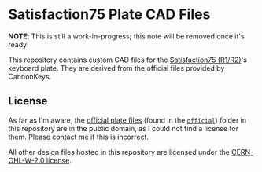 # Satisfaction75 Plate CAD Files

**NOTE**: This is still a work-in-progress; this note will be removed once it's ready!

This repository contains custom CAD files for the [Satisfaction75 (R1/R2)](https://cannonkeys.com/collections/satisfaction-75)'s keyboard plate. They are derived from the official files provided by CannonKeys.

## License

As far as I'm aware, the [official plate files](https://geekhack.org/index.php?topic=100419.msg2769155#msg2769155) (found in the [`official`](./official/)) folder in this repository are in the public domain, as I could not find a license for them. Please contact me if this is incorrect.

All other design files hosted in this repository are licensed under the [CERN-OHL-W-2.0 license](./LICENSE).
